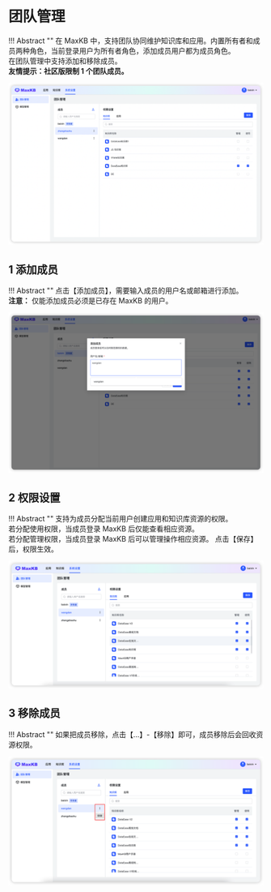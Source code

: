 # 团队管理

!!! Abstract ""
    在 MaxKB 中，支持团队协同维护知识库和应用。内置所有者和成员两种角色，当前登录用户为所有者角色，添加成员用户都为成员角色。     
    在团队管理中支持添加和移除成员。    
    **友情提示：社区版限制 1 个团队成员。**      

![成员列表](../../img/team/teamlist.png)

## 1 添加成员

!!! Abstract ""
    点击【添加成员】，需要输入成员的用户名或邮箱进行添加。   
    **注意：** 仅能添加成员必须是已存在 MaxKB 的用户。  

![添加成员](../../img/team/addMembers.png)

## 2 权限设置

!!! Abstract ""
    支持为成员分配当前用户创建应用和知识库资源的权限。    
    若分配使用权限，当成员登录 MaxKB 后仅能查看相应资源。    
    若分配管理权限，当成员登录 MaxKB 后可以管理操作相应资源。 
    点击【保存】后，权限生效。

![权限设置](<../../img/team/Permission settings.png>)

## 3 移除成员

!!! Abstract ""
    如果把成员移除，点击【…】-【移除】即可，成员移除后会回收资源权限。

![移除成员](../../img/team/del-members.png)